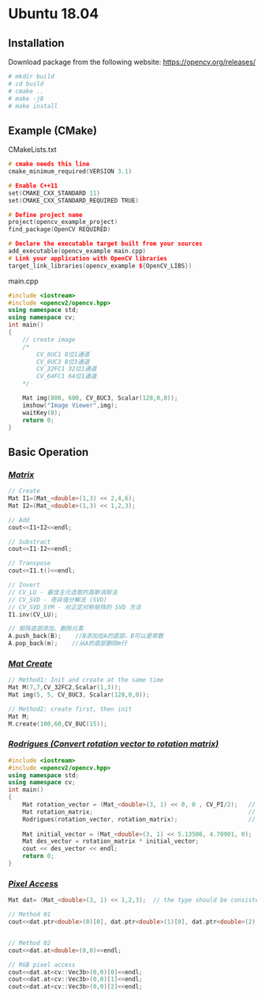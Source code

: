 #  Ubuntu 18.04  
## Installation  
Download package from the following website: https://opencv.org/releases/  
```bash
# mkdir build
# cd build
# cmake ..
# make -j8
# make install
```

## Example (CMake)
CMakeLists.txt
```c++
# cmake needs this line
cmake_minimum_required(VERSION 3.1)

# Enable C++11
set(CMAKE_CXX_STANDARD 11)
set(CMAKE_CXX_STANDARD_REQUIRED TRUE)

# Define project name
project(opencv_example_project)
find_package(OpenCV REQUIRED)

# Declare the executable target built from your sources
add_executable(opencv_example main.cpp)
# Link your application with OpenCV libraries
target_link_libraries(opencv_example ${OpenCV_LIBS})
```

main.cpp  
```c++
#include <iostream>
#include <opencv2/opencv.hpp>
using namespace std;
using namespace cv;
int main()
{
	// create image
	/*
		CV_8UC1 8位1通道
		CV_8UC3 8位3通道
		CV_32FC1 32位1通道
		CV_64FC1 64位1通道
	*/

	Mat img(800, 600, CV_8UC3, Scalar(128,0,0));	
	imshow("Image Viewer",img);
	waitKey(0);
	return 0;
}
```


## Basic Operation  
### [*Matrix*]()    
```c++
// Create
Mat I1=(Mat_<double>(1,3) << 2,4,6);
Mat I2=(Mat_<double>(1,3) << 1,2,3);

// Add 
cout<<I1+I2<<endl;

// Substract
cout<<I1-I2<<endl;

// Transpose  
cout<<I1.t()<<endl;

// Invert
// CV_LU - 最佳主元选取的高斯消除法
// CV_SVD - 奇异值分解法 (SVD)
// CV_SVD_SYM - 对正定对称矩阵的 SVD 方法
I1.inv(CV_LU);

// 矩阵底部添加、删除元素
A.push_back(B);    //B添加在A的底部，B可以是常数
A.pop_back(m);    //从A的底部删除m行
```






### [*Mat Create*]()
```c++
// Method1: Init and create at the same time
Mat M(7,7,CV_32FC2,Scalar(1,3));
Mat img(5, 5, CV_8UC3, Scalar(128,0,0));

// Method2: create first, then init
Mat M;
M.create(100,60,CV_8UC(15));
```


### [*Rodrigues (Convert rotation vector to rotation matrix)*]()
```c++
#include <iostream>
#include <opencv2/opencv.hpp>
using namespace std;
using namespace cv;
int main()
{	
	Mat rotation_vector = (Mat_<double>(3, 1) << 0, 0 , CV_PI/2);   // rotation vector
	Mat rotation_matrix;                                            // rotaiton matrix
	Rodrigues(rotation_vector, rotation_matrix);                    // calculate 
	
	Mat initial_vector = (Mat_<double>(3, 1) << 5.13506, 4.70901, 0);
	Mat des_vector = rotation_matrix * initial_vector;
	cout << des_vector << endl;
	return 0;
}
```

### [*Pixel Access*]()
```c++
Mat dat= (Mat_<double>(3, 1) << 1,2,3);  // the type should be consistent

// Method 01
cout<<dat.ptr<double>(0)[0], dat.ptr<double>(1)[0], dat.ptr<double>(2)[0]<<endl;  


// Method 02
cout<<dat.at<double>(0,0)<<endl;

// RGB pixel access
cout<<dat.at<cv::Vec3b>(0,0)[0]<<endl;
cout<<dat.at<cv::Vec3b>(0,0)[1]<<endl;
cout<<dat.at<cv::Vec3b>(0,0)[2]<<endl;

```

